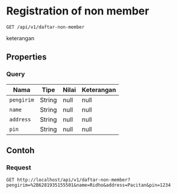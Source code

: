# Registration of non member
```http
GET /api/v1/daftar-non-member
```
keterangan
## Properties
### Query
Nama | Tipe | Nilai | Keterangan
--- | --- | --- | ---
<code>pengirim</code> | String | null | null
<code>name</code> | String | null | null
<code>address</code> | String | null | null
<code>pin</code> | String | null | null
## Contoh
### Request
```http
GET http://localhost/api/v1/daftar-non-member?pengirim=%2B6281935155501&name=Ridho&address=Pacitan&pin=1234

```
